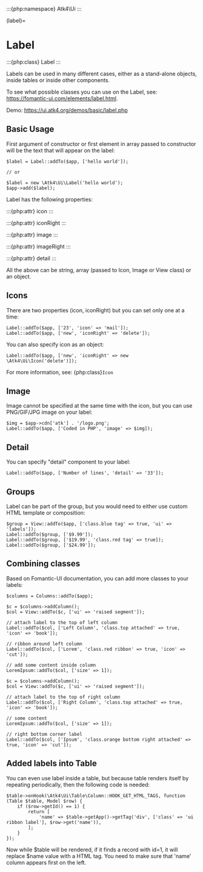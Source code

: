 :::{php:namespace} Atk4\Ui
:::

(label)=

# Label

:::{php:class} Label
:::

Labels can be used in many different cases, either as a stand-alone objects, inside tables or inside
other components.

To see what possible classes you can use on the Label, see: https://fomantic-ui.com/elements/label.html.

Demo: https://ui.atk4.org/demos/basic/label.php

## Basic Usage

First argument of constructor or first element in array passed to constructor will be the text that will
appear on the label:

```
$label = Label::addTo($app, ['hello world']);

// or

$label = new \Atk4\Ui\Label('hello world');
$app->add($label);
```

Label has the following properties:

:::{php:attr} icon
:::

:::{php:attr} iconRight
:::

:::{php:attr} image
:::

:::{php:attr} imageRight
:::

:::{php:attr} detail
:::

All the above can be string, array (passed to Icon, Image or View class) or an object.

## Icons

There are two properties (icon, iconRight) but you can set only one at a time:

```
Label::addTo($app, ['23', 'icon' => 'mail']);
Label::addTo($app, ['new', 'iconRight' => 'delete']);
```

You can also specify icon as an object:

```
Label::addTo($app, ['new', 'iconRight' => new \Atk4\Ui\Icon('delete')]);
```

For more information, see: {php:class}`Icon`

## Image

Image cannot be specified at the same time with the icon, but you can use PNG/GIF/JPG image on your label:

```
$img = $app->cdn['atk'] . '/logo.png';
Label::addTo($app, ['Coded in PHP', 'image' => $img]);
```

## Detail

You can specify "detail" component to your label:

```
Label::addTo($app, ['Number of lines', 'detail' => '33']);
```

## Groups

Label can be part of the group, but you would need to either use custom HTML template or
composition:

```
$group = View::addTo($app, ['class.blue tag' => true, 'ui' => 'labels']);
Label::addTo($group, ['$9.99']);
Label::addTo($group, ['$19.99', 'class.red tag' => true]);
Label::addTo($group, ['$24.99']);
```

## Combining classes

Based on Fomantic-UI documentation, you can add more classes to your labels:

```
$columns = Columns::addTo($app);

$c = $columns->addColumn();
$col = View::addTo($c, ['ui' => 'raised segment']);

// attach label to the top of left column
Label::addTo($col, ['Left Column', 'class.top attached' => true, 'icon' => 'book']);

// ribbon around left column
Label::addTo($col, ['Lorem', 'class.red ribbon' => true, 'icon' => 'cut']);

// add some content inside column
LoremIpsum::addTo($col, ['size' => 1]);

$c = $columns->addColumn();
$col = View::addTo($c, ['ui' => 'raised segment']);

// attach label to the top of right column
Label::addTo($col, ['Right Column', 'class.top attached' => true, 'icon' => 'book']);

// some content
LoremIpsum::addTo($col, ['size' => 1]);

// right bottom corner label
Label::addTo($col, ['Ipsum', 'class.orange bottom right attached' => true, 'icon' => 'cut']);
```

## Added labels into Table

You can even use label inside a table, but because table renders itself by repeating periodically, then
the following code is needed:

```
$table->onHook(\Atk4\Ui\Table\Column::HOOK_GET_HTML_TAGS, function (Table $table, Model $row) {
    if ($row->getId() == 1) {
        return [
            'name' => $table->getApp()->getTag('div', ['class' => 'ui ribbon label'], $row->get('name')),
        ];
    }
});
```

Now while $table will be rendered, if it finds a record with id=1, it will replace $name value with a HTML tag.
You need to make sure that 'name' column appears first on the left.
